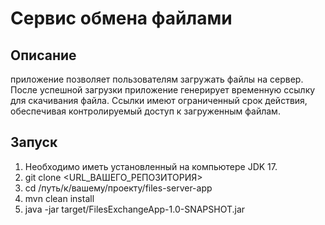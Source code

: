 # Сервис обмена файлами
## Описание
приложение позволяет пользователям загружать файлы на сервер. После успешной загрузки приложение генерирует временную ссылку для скачивания файла. Ссылки имеют ограниченный срок действия, обеспечивая контролируемый доступ к загруженным файлам.
## Запуск
1. Необходимо иметь установленный на компьютере JDK 17.
2. git clone <URL_ВАШЕГО_РЕПОЗИТОРИЯ>
3. cd /путь/к/вашему/проекту/files-server-app
4. mvn clean install
5. java -jar target/FilesExchangeApp-1.0-SNAPSHOT.jar
